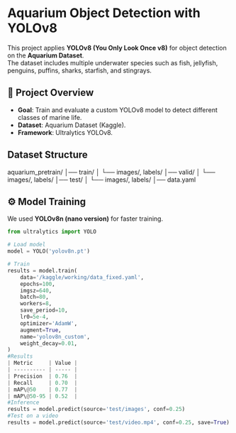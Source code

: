 #  Aquarium Object Detection with YOLOv8

This project applies **YOLOv8 (You Only Look Once v8)** for object detection on the **Aquarium Dataset**.  
The dataset includes multiple underwater species such as fish, jellyfish, penguins, puffins, sharks, starfish, and stingrays.  

## 🚀 Project Overview
- **Goal**: Train and evaluate a custom YOLOv8 model to detect different classes of marine life.  
- **Dataset**: Aquarium Dataset (Kaggle).  
- **Framework**: Ultralytics YOLOv8.  

##  Dataset Structure
aquarium_pretrain/
│── train/
│ └── images/, labels/
│── valid/
│ └── images/, labels/
│── test/
│ └── images/, labels/
│── data.yaml

## ⚙️ Model Training
We used **YOLOv8n (nano version)** for faster training.

```python
from ultralytics import YOLO

# Load model
model = YOLO('yolov8n.pt')

# Train
results = model.train(
    data='/kaggle/working/data_fixed.yaml',
    epochs=100,
    imgsz=640,
    batch=80,
    workers=8,
    save_period=10,
    lr0=5e-4,
    optimizer='AdamW',
    augment=True,
    name='yolov8n_custom',
    weight_decay=0.01,
)
#Results
| Metric     | Value |
| ---------- | ----- |
| Precision  | 0.76  |
| Recall     | 0.70  |
| mAP\@50    | 0.77  |
| mAP\@50-95 | 0.52  |
#Inference
results = model.predict(source='test/images', conf=0.25)
#Test on a video
results = model.predict(source='test/video.mp4', conf=0.25, save=True)


